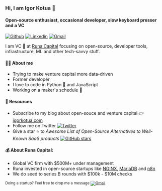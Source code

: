 ### Hi, I am Igor Kotua 👋

#### Open-source enthusiast, occasional developer, slow keyboard presser and a VC

[![Github](https://img.shields.io/badge/-Github-000?style=flat&logo=Github&logoColor=white)](https://github.com/garrrikkotua)
[![Linkedin](https://img.shields.io/badge/-LinkedIn-blue?style=flat&logo=Linkedin&logoColor=white)](https://www.linkedin.com/in/igorkotua/)
[![Gmail](https://img.shields.io/badge/-Gmail-c14438?style=flat&logo=Gmail&logoColor=white)](mailto:ik@runacap.com)

I am VC 💸 at [Runa Capital](https://runacap.com) focusing on open-source, developer tools, infrastructure, ML and other tech-savvy stuff. 

#### 👨‍💻 About me

 - Trying to make venture capital more data-driven
 - Former developer
 - I love to code in Python 🐍 and JavaScript
 - Working on a maker's schedule 📆

<!--
<p>
	<img width="50%" align="right" src="https://github-readme-stats.vercel.app/api?username=garrrikkotua&show_icons=true&hide_border=true" />
</p>

-->

#### 🔖 Resources 
- Subscribe to my blog about open-souce and venture capital 👉 [igorkotua.com](https://igorkotua.com)
- Follow me on Twitter [![Twitter](https://img.shields.io/twitter/url/https/twitter.com/garrrikkotua.svg?style=social&label=Follow%20%40garrrikkotua)](https://twitter.com/garrrikkotua)
- Give a star ⭐ to *Awesome List of Open-Source Alternatives to Well-Known SaaS products* [![GitHub stars](https://img.shields.io/github/stars/RunaCapital/awesome-oss-alternatives.svg?style=social&label=Star&maxAge=2592000)](https://GitHub.com/RunaCapital/awesome-oss-alternatives/stargazers/)

#### 💰 About Runa Capital:
- Global VC firm with $500M+ under management
- Runa invested in open-source startups like [NGINX](https://runacap.com/companies/nginx/), [MariaDB](https://runacap.com/companies/mariadb/) and [n8n](https://runacap.com/companies/n8n/)
- We do seed to series B rounds with $100k - $10M checks


<sub>Doing a startup? Feel free to drop me a message [![Gmail](https://img.shields.io/badge/-Gmail-c14438?style=flat&logo=Gmail&logoColor=white)](mailto:ik@runacap.com)</sub>
